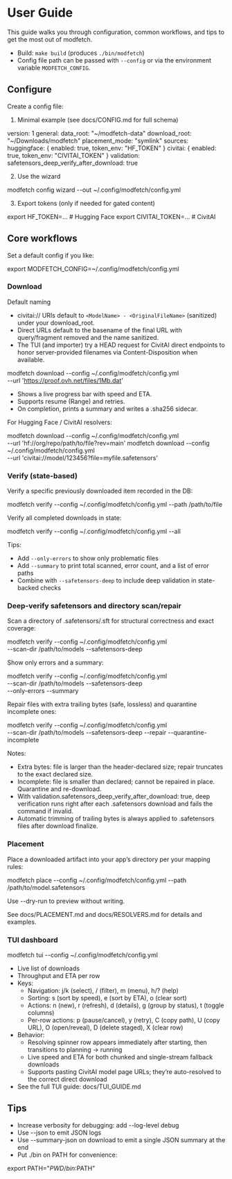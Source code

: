 # User Guide

This guide walks you through configuration, common workflows, and tips to get the most out of modfetch.

- Build: `make build` (produces `./bin/modfetch`)
- Config file path can be passed with `--config` or via the environment variable `MODFETCH_CONFIG`.

## Configure

Create a config file:

1) Minimal example (see docs/CONFIG.md for full schema)

version: 1
general:
  data_root: "~/modfetch-data"
  download_root: "~/Downloads/modfetch"
  placement_mode: "symlink"
sources:
  huggingface: { enabled: true, token_env: "HF_TOKEN" }
  civitai:     { enabled: true, token_env: "CIVITAI_TOKEN" }
validation:
  safetensors_deep_verify_after_download: true

2) Use the wizard

modfetch config wizard --out ~/.config/modfetch/config.yml

3) Export tokens (only if needed for gated content)

export HF_TOKEN=...    # Hugging Face
export CIVITAI_TOKEN=...  # CivitAI

## Core workflows

Set a default config if you like:

export MODFETCH_CONFIG=~/.config/modfetch/config.yml

### Download

Default naming
- civitai:// URIs default to `<ModelName> - <OriginalFileName>` (sanitized) under your download_root.
- Direct URLs default to the basename of the final URL with query/fragment removed and the name sanitized.
- The TUI (and importer) try a HEAD request for CivitAI direct endpoints to honor server-provided filenames via Content-Disposition when available.

modfetch download --config ~/.config/modfetch/config.yml \
  --url 'https://proof.ovh.net/files/1Mb.dat'

- Shows a live progress bar with speed and ETA.
- Supports resume (Range) and retries.
- On completion, prints a summary and writes a .sha256 sidecar.

For Hugging Face / CivitAI resolvers:

modfetch download --config ~/.config/modfetch/config.yml \
  --url 'hf://org/repo/path/to/file?rev=main'
modfetch download --config ~/.config/modfetch/config.yml \
  --url 'civitai://model/123456?file=myfile.safetensors'

### Verify (state-based)

Verify a specific previously downloaded item recorded in the DB:

modfetch verify --config ~/.config/modfetch/config.yml --path /path/to/file

Verify all completed downloads in state:

modfetch verify --config ~/.config/modfetch/config.yml --all

Tips:
- Add `--only-errors` to show only problematic files
- Add `--summary` to print total scanned, error count, and a list of error paths
- Combine with `--safetensors-deep` to include deep validation in state-backed checks

### Deep-verify safetensors and directory scan/repair

Scan a directory of .safetensors/.sft for structural correctness and exact coverage:

modfetch verify --config ~/.config/modfetch/config.yml \
  --scan-dir /path/to/models --safetensors-deep

Show only errors and a summary:

modfetch verify --config ~/.config/modfetch/config.yml \
  --scan-dir /path/to/models --safetensors-deep \
  --only-errors --summary

Repair files with extra trailing bytes (safe, lossless) and quarantine incomplete ones:

modfetch verify --config ~/.config/modfetch/config.yml \
  --scan-dir /path/to/models --safetensors-deep --repair --quarantine-incomplete

Notes:
- Extra bytes: file is larger than the header-declared size; repair truncates to the exact declared size.
- Incomplete: file is smaller than declared; cannot be repaired in place. Quarantine and re-download.
- With validation.safetensors_deep_verify_after_download: true, deep verification runs right after each .safetensors download and fails the command if invalid.
- Automatic trimming of trailing bytes is always applied to .safetensors files after download finalize.

### Placement

Place a downloaded artifact into your app’s directory per your mapping rules:

modfetch place --config ~/.config/modfetch/config.yml --path /path/to/model.safetensors

Use --dry-run to preview without writing.

See docs/PLACEMENT.md and docs/RESOLVERS.md for details and examples.

### TUI dashboard

modfetch tui --config ~/.config/modfetch/config.yml

- Live list of downloads
- Throughput and ETA per row
- Keys:
  - Navigation: j/k (select), / (filter), m (menu), h/? (help)
  - Sorting: s (sort by speed), e (sort by ETA), o (clear sort)
  - Actions: n (new), r (refresh), d (details), g (group by status), t (toggle columns)
  - Per-row actions: p (pause/cancel), y (retry), C (copy path), U (copy URL), O (open/reveal), D (delete staged), X (clear row)
- Behavior:
  - Resolving spinner row appears immediately after starting, then transitions to planning → running
  - Live speed and ETA for both chunked and single-stream fallback downloads
  - Supports pasting CivitAI model page URLs; they’re auto-resolved to the correct direct download
- See the full TUI guide: docs/TUI_GUIDE.md

## Tips

- Increase verbosity for debugging: add --log-level debug
- Use --json to emit JSON logs
- Use --summary-json on download to emit a single JSON summary at the end
- Put ./bin on PATH for convenience:

export PATH="$PWD/bin:$PATH"


